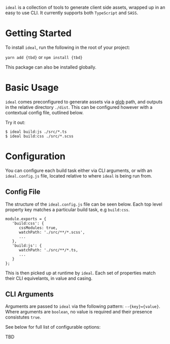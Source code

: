 `ideal` is a collection of tools to generate client side assets, wrapped up in an easy to use CLI. It currently supports both `TypeScript` and `SASS`.

# Getting Started

To install `ideal`, run the following in the root of your project:

`yarn add {tbd}` or `npm install {tbd}`

This package can also be installed globally.

# Basic Usage

`ideal` comes preconfigured to generate assets via a [glob](https://www.npmjs.com/package/glob) path, and outputs in the relative directory `./dist`. This can be configured however with a contextual config file, outlined below.

Try it out:

```
$ ideal build:js ./src/*.ts
$ ideal build:css ./src/*.scss
```

# Configuration

You can configure each build task either via CLI arguments, or with an `ideal.config.js` file, located relative to where `ideal` is being run from.

## Config File

The structure of the `ideal.config.js` file can be seen below. Each top level property key matches a particular build task, e.g `build:css`.

```
module.exports = {
   'build:css': {
      cssModules: true,
      watchPath: './src/**/*.scss',
      ...
   },
   'build:js': {
      watchPath: './src/**/*.ts,
      ...
   }
};
```

This is then picked up at runtime by `ideal`. Each set of properties match their CLI equivelants, in value and casing.

## CLI Arguments

Arguments are passed to `ideal` via the following pattern: `--{key}={value}`. Where arguments are `boolean`, no value is required and their presence consistutes `true`.

See below for full list of configurable options:

TBD
